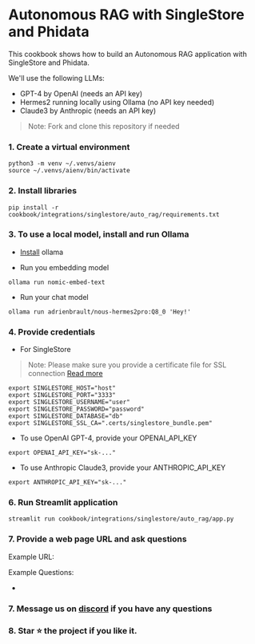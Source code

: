 # Autonomous RAG with SingleStore and Phidata

This cookbook shows how to build an Autonomous RAG application with SingleStore and Phidata.

We'll use the following LLMs:
- GPT-4 by OpenAI (needs an API key)
- Hermes2 running locally using Ollama (no API key needed)
- Claude3 by Anthropic (needs an API key)

> Note: Fork and clone this repository if needed

### 1. Create a virtual environment

```shell
python3 -m venv ~/.venvs/aienv
source ~/.venvs/aienv/bin/activate
```

### 2. Install libraries

```shell
pip install -r cookbook/integrations/singlestore/auto_rag/requirements.txt
```

### 3. To use a local model, install and run Ollama

- [Install](https://github.com/ollama/ollama?tab=readme-ov-file#macos) ollama

- Run you embedding model

```shell
ollama run nomic-embed-text
```

- Run your chat model

```shell
ollama run adrienbrault/nous-hermes2pro:Q8_0 'Hey!'
```

### 4. Provide credentials

- For SingleStore

> Note: Please make sure you provide a certificate file for SSL connection [Read more](https://docs.singlestore.com/cloud/connect-to-your-workspace/connect-with-mysql/connect-with-mysql-client/connect-to-singlestore-helios-using-tls-ssl/)

```shell
export SINGLESTORE_HOST="host"
export SINGLESTORE_PORT="3333"
export SINGLESTORE_USERNAME="user"
export SINGLESTORE_PASSWORD="password"
export SINGLESTORE_DATABASE="db"
export SINGLESTORE_SSL_CA=".certs/singlestore_bundle.pem"
```

- To use OpenAI GPT-4, provide your OPENAI_API_KEY

```shell
export OPENAI_API_KEY="sk-..."
```

- To use Anthropic Claude3, provide your ANTHROPIC_API_KEY

```shell
export ANTHROPIC_API_KEY="sk-..."
```

### 6. Run Streamlit application

```shell
streamlit run cookbook/integrations/singlestore/auto_rag/app.py
```

### 7. Provide a web page URL and ask questions

Example URL:

Example Questions:

-


### 7. Message us on [discord](https://discord.gg/4MtYHHrgA8) if you have any questions

### 8. Star ⭐️ the project if you like it.
